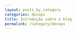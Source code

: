 ```yaml
---
layout: posts_by_category
categories: devops
title: Introdução sobre o blog
permalink: /category/devops
---
```

